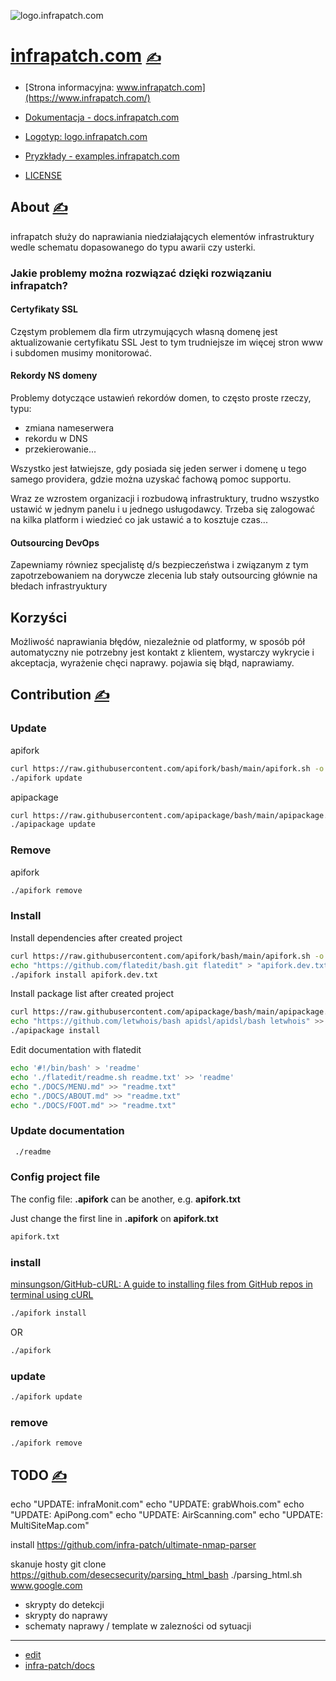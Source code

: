 
![logo.infrapatch.com](https://logo.infrapatch.com/1/cover.png)

# [infrapatch.com](https://www.infrapatch.com/) [<span style='font-size:20px;'>&#x270D;</span>](https://github.com/infra-patch/docs/edit/main/DOCS/MENU.md) 

+ [Strona informacyjna: www.infrapatch.com](https://www.infrapatch.com/)
+ [Dokumentacja - docs.infrapatch.com](https://docs.infrapatch.com/)
+ [Logotyp: logo.infrapatch.com](https://logo.infrapatch.com/)
+ [Pryzkłady - examples.infrapatch.com](http://examples.infrapatch.com)

+ [LICENSE](../LICENSE)



## About [<span style='font-size:20px;'>&#x270D;</span>](https://github.com/infra-patch/docs/edit/main/DOCS/ABOUT.md)

infrapatch służy do naprawiania niedziałających elementów infrastruktury
wedle schematu dopasowanego do typu awarii czy usterki.

### Jakie problemy można rozwiązać dzięki rozwiązaniu infrapatch?

#### Certyfikaty SSL
Częstym problemem dla firm utrzymujących własną domenę jest aktualizowanie certyfikatu SSL
Jest to tym trudniejsze im więcej stron www i subdomen musimy monitorować.

#### Rekordy NS domeny 
Problemy dotyczące ustawień rekordów domen, to często proste rzeczy, typu:
+ zmiana nameserwera
+ rekordu w DNS
+ przekierowanie...

Wszystko jest łatwiejsze, gdy posiada się jeden serwer i domenę u tego samego providera, gdzie
można uzyskać fachową pomoc supportu.

Wraz ze wzrostem organizacji i rozbudową infrastruktury, trudno wszystko ustawić w jednym panelu i u jednego usługodawcy.
Trzeba się zalogować na kilka platform i wiedzieć co jak ustawić a to kosztuje czas...

#### Outsourcing DevOps

Zapewniamy równiez specjalistę d/s bezpieczeństwa i związanym z tym zapotrzebowaniem na dorywcze zlecenia lub stały outsourcing
głównie na błedach infrastryuktury



## Korzyści
Możliwość naprawiania błędów, niezależnie od platformy, w sposób pół automatyczny
nie potrzebny jest kontakt z klientem,
wystarczy wykrycie i akceptacja, wyrażenie chęci naprawy.
pojawia się błąd, naprawiamy.





## Contribution [<span style='font-size:20px;'>&#x270D;</span>](https://github.com/flatedit/examples/edit/main/DOCS/CONTRIBUTION.md)

### Update

apifork
```bash
curl https://raw.githubusercontent.com/apifork/bash/main/apifork.sh -o apifork
./apifork update
```

apipackage
```bash
curl https://raw.githubusercontent.com/apipackage/bash/main/apipackage.sh -o apipackage
./apipackage update
```

### Remove


apifork
```bash
./apifork remove
```

### Install

Install dependencies after created project
```bash
curl https://raw.githubusercontent.com/apifork/bash/main/apifork.sh -o apifork
echo "https://github.com/flatedit/bash.git flatedit" > "apifork.dev.txt"
./apifork install apifork.dev.txt
```


Install package list after created project
```bash
curl https://raw.githubusercontent.com/apipackage/bash/main/apipackage.sh -o apipackage
echo "https://github.com/letwhois/bash apidsl/apidsl/bash letwhois" >> "apipackage.txt"
./apipackage install
```

Edit documentation with flatedit
```bash
echo '#!/bin/bash' > 'readme'
echo './flatedit/readme.sh readme.txt' >> 'readme'
echo "./DOCS/MENU.md" >> "readme.txt"
echo "./DOCS/ABOUT.md" >> "readme.txt"
echo "./DOCS/FOOT.md" >> "readme.txt"
```

### Update documentation

```bash
 ./readme
```

### Config project file

The config file: **.apifork** can be another, e.g. **apifork.txt**

Just change the first line in  **.apifork** on **apifork.txt**
```bash
apifork.txt
```


### install

[minsungson/GitHub-cURL: A guide to installing files from GitHub repos in terminal using cURL](https://github.com/minsungson/GitHub-cURL)

```bash
./apifork install
```
OR

```bash
./apifork
```

### update

```bash
./apifork update
```


### remove

```bash
./apifork remove
```


## TODO [<span style='font-size:20px;'>&#x270D;</span>](https://github.com/infra-patch/docs/edit/main/DOCS/TODO.md)


echo "UPDATE: infraMonit.com"
echo "UPDATE: grabWhois.com"
echo "UPDATE: ApiPong.com"
echo "UPDATE: AirScanning.com"
echo "UPDATE: MultiSiteMap.com"


install
https://github.com/infra-patch/ultimate-nmap-parser

skanuje hosty
git clone https://github.com/desecsecurity/parsing_html_bash
./parsing_html.sh www.google.com


+ skrypty do detekcji
+ skrypty do naprawy
+ schematy naprawy / template w zalezności od sytuacji



---

+ [edit](https://github.com/infra-patch/docs/edit/main/README.md)
+ [infra-patch/docs](https://github.com/infra-patch/docs)
